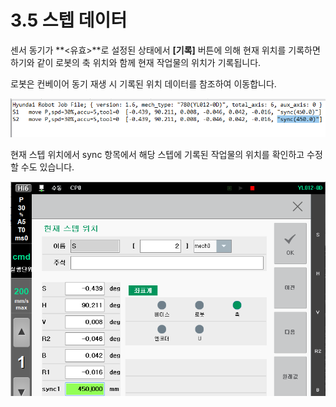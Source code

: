 ﻿# 3.5 스텝 데이터

센서 동기가 **<유효>**로 설정된 상태에서 **\[기록]** 버튼에 의해 현재 위치를 기록하면 하기와 같이 로봇의 축 위치와 함께 현재 작업물의 위치가 기록됩니다.

로봇은 컨베이어 동기 재생 시 기록된 위치 데이터를 참조하여 이동합니다.

![](../_assets/image34.png)

현재 스텝 위치에서 sync 항목에서 해당 스텝에 기록된 작업물의 위치를 확인하고 수정할 수도 있습니다.

![](../_assets/image35.png)
